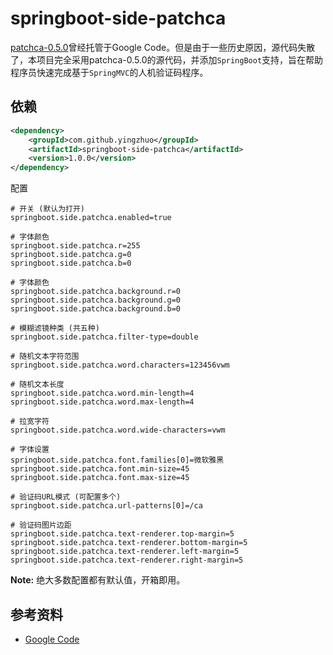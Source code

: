 # springboot-side-patchca

[patchca-0.5.0](https://code.google.com/archive/p/patchca/)曾经托管于Google Code。但是由于一些历史原因，源代码失散了，本项目完全采用patchca-0.5.0的源代码，并添加`SpringBoot`支持，旨在帮助程序员快速完成基于`SpringMVC`的人机验证码程序。

依赖
---

```xml
<dependency>
    <groupId>com.github.yingzhuo</groupId>
    <artifactId>springboot-side-patchca</artifactId>
    <version>1.0.0</version>
</dependency>
```

配置

```properties
# 开关 (默认为打开)
springboot.side.patchca.enabled=true

# 字体颜色
springboot.side.patchca.r=255
springboot.side.patchca.g=0
springboot.side.patchca.b=0

# 字体颜色
springboot.side.patchca.background.r=0
springboot.side.patchca.background.g=0
springboot.side.patchca.background.b=0

# 模糊滤镜种类 (共五种)
springboot.side.patchca.filter-type=double

# 随机文本字符范围
springboot.side.patchca.word.characters=123456vwm

# 随机文本长度
springboot.side.patchca.word.min-length=4
springboot.side.patchca.word.max-length=4

# 拉宽字符
springboot.side.patchca.word.wide-characters=vwm

# 字体设置
springboot.side.patchca.font.families[0]=微软雅黑
springboot.side.patchca.font.min-size=45
springboot.side.patchca.font.max-size=45

# 验证码URL模式 (可配置多个)
springboot.side.patchca.url-patterns[0]=/ca

# 验证码图片边距
springboot.side.patchca.text-renderer.top-margin=5
springboot.side.patchca.text-renderer.bottom-margin=5
springboot.side.patchca.text-renderer.left-margin=5
springboot.side.patchca.text-renderer.right-margin=5
```

**Note:** 绝大多数配置都有默认值，开箱即用。

参考资料
---

* [Google Code](https://code.google.com/archive/p/patchca/)